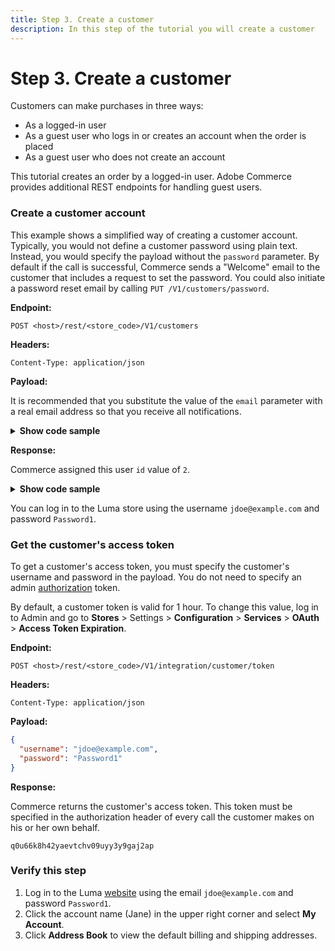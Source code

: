 ```yaml
---
title: Step 3. Create a customer
description: In this step of the tutorial you will create a customer
--- 
```

 
# Step 3. Create a customer

Customers can make purchases in three ways:

*  As a logged-in user
*  As a guest user who logs in or creates an account when the order is placed
*  As a guest user who does not create an account

This tutorial creates an order by a logged-in user. Adobe Commerce provides additional REST endpoints for handling guest users.

### Create a customer account

<InlineAlert variant="info" slots="text"/>

This example shows a simplified way of creating a customer account. Typically, you would not define a customer password using plain text. Instead, you would specify the payload without the `password` parameter. By default if the call is successful, Commerce sends a "Welcome" email to the customer that includes a request to set the password. You could also initiate a password reset email by calling `PUT /V1/customers/password`.

**Endpoint:**

`POST <host>/rest/<store_code>/V1/customers`

**Headers:**

`Content-Type: application/json`

**Payload:**

It is recommended that you substitute the value of the `email` parameter with a real email address so that you receive all notifications.

<details>
      <summary><b>Show code sample</b></summary>

```json
{
  "customer": {
    "email": "jdoe@example.com",
    "firstname": "Jane",
    "lastname": "Doe",
    "addresses": [
      {
        "defaultShipping": true,
        "defaultBilling": true,
        "firstname": "Jane",
        "lastname": "Doe",
        "region": {
          "regionCode": "NY",
          "region": "New York",
          "regionId": 43
        },
        "postcode": "10755",
        "street": [
          "123 Oak Ave"
        ],
        "city": "Purchase",
        "telephone": "512-555-1111",
        "countryId": "US"
      }
    ]
  },
  "password": "Password1"
}
```

</details>

**Response:**

Commerce assigned this user `id` value of `2`.

<details>
      <summary><b>Show code sample</b></summary>

```json
{
  "id": 2,
  "group_id": 1,
  "default_billing": "2",
  "default_shipping": "2",
  "created_at": "2017-01-31 01:18:13",
  "updated_at": "2017-01-31 01:18:13",
  "created_in": "Default Store View",
  "email": "jdoe@example.com",
  "firstname": "Jane",
  "lastname": "Doe",
  "store_id": 1,
  "website_id": 1,
  "addresses": [
    {
      "id": 2,
      "customer_id": 2,
      "region": {
        "region_code": "NY",
        "region": "New York",
        "region_id": 43
      },
      "region_id": 43,
      "country_id": "US",
      "street": [
        "123 Oak Ave"
      ],
      "telephone": "512-555-1111",
      "postcode": "10755",
      "city": "Purchase",
      "firstname": "Jane",
      "lastname": "Doe",
      "default_shipping": true,
      "default_billing": true
    }
  ],
  "disable_auto_group_change": 0
}
```

</details>

You can log in to the Luma store using the username `jdoe@example.com` and password `Password1`.

### Get the customer's access token

To get a customer's access token, you must specify the customer's username and password in the payload. You do not need to specify an admin [authorization](https://glossary.magento.com/authorization) token.

By default, a customer token is valid for 1 hour. To change this value, log in to Admin and go to **Stores** > Settings > **Configuration** > **Services** > **OAuth** > **Access Token Expiration**.

**Endpoint:**

`POST <host>/rest/<store_code>/V1/integration/customer/token`

**Headers:**

`Content-Type: application/json`

**Payload:**

```json
{
  "username": "jdoe@example.com",
  "password": "Password1"
}
```

**Response:**

Commerce returns the customer's access token. This token must be specified in the authorization header of every call the customer makes on his or her own behalf.

`q0u66k8h42yaevtchv09uyy3y9gaj2ap`

### Verify this step

1. Log in to the Luma [website](https://glossary.magento.com/website) using the email `jdoe@example.com` and password `Password1`.
1. Click the account name (Jane) in the upper right corner and select **My Account**.
1. Click **Address Book** to view the default billing and shipping addresses.
